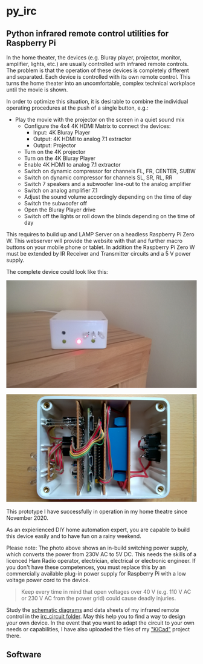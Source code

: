 # py_irc
## Python infrared remote control utilities for Raspberry Pi ##

In the home theater, the devices (e.g. Bluray player, projector, monitor, amplifier, lights, etc.) are usually controlled with infrared remote controls. The problem is that the operation of these devices is completely different and separated. Each device is controlled with its own remote control. This turns the home theater into an uncomfortable, complex technical workplace until the movie is shown.

In order to optimize this situation, it is desirable to combine the individual operating procedures at the push of a single button, e.g.:
 * Play the movie with the projector on the screen in a quiet sound mix
   * Configure the 4x4 4K HDMI Matrix to connect the devices:
     * Input: 4K Bluray Player
     * Output: 4K HDMI to analog 7.1 extractor
     * Output: Projector
   * Turn on the 4K projector
   * Turn on the 4K Bluray Player
   * Enable 4K HDMI to analog 7.1 extractor
   * Switch on dynamic compressor for channels FL, FR, CENTER, SUBW
   * Switch on dynamic compressor for channels SL, SR, RL, RR
   * Switch 7 speakers and a subwoofer line-out to the analog amplifier
   * Switch on analog amplifier 7.1
   * Adjust the sound volume accordingly depending on the time of day
   * Switch the subwoofer off
   * Open the Bluray Player drive
   * Switch off the lights or roll down the blinds depending on the time of day

This requires to build up and LAMP Server on a headless Raspberry Pi Zero W. This webserver will provide the website with that and further macro buttons on your mobile phone or tablet. 
In addition the Raspberry Pi Zero W must be extended by IR Receiver and Transmitter circuits and a 5 V power supply. 

The complete device could look like this:

![Infrared Remote control outside](https://github.com/michaelpaulkorthals/py_irc/blob/main/images/rpi_irc_1.png)

![Infrared Remote control inside](https://github.com/michaelpaulkorthals/py_irc/blob/main/images/rpi_irc_2.png)

This prototype I have successfully in operation in my home theatre since November 2020.

As an expierienced DIY home automation expert, you are capable to build this device easily and to have fun on a rainy weekend.

Please note:
The photo above shows an in-build switching power supply, which converts the power from 230V AC to 5V DC. This needs the skills of a licenced Ham Radio operator, electrician, electrical or electronic engineer. If you don't have these competences, you must replace this by an commercially available plug-in power supply for Raspberry Pi with a low voltage power cord to the device. 

> Keep every time in mind that open voltages over 40 V (e.g. 110 V AC or 230 V AC from the power grid) could cause deadly injuries.

Study the [schematic diagrams](https://github.com/michaelpaulkorthals/py_irc/blob/main/irc_circuit/irc_circuit.pdf) and data sheets of my infrared remote control in the [irc_circuit folder](https://github.com/michaelpaulkorthals/py_irc/tree/main/irc_circuit).
May this help you to find a way to design your own device. In the event that you want to adapt the circuit to your own needs or capabilities, I have also uploaded the files of my ["KiCad"](https://www.kicad.org/) project there.

## Software ##


